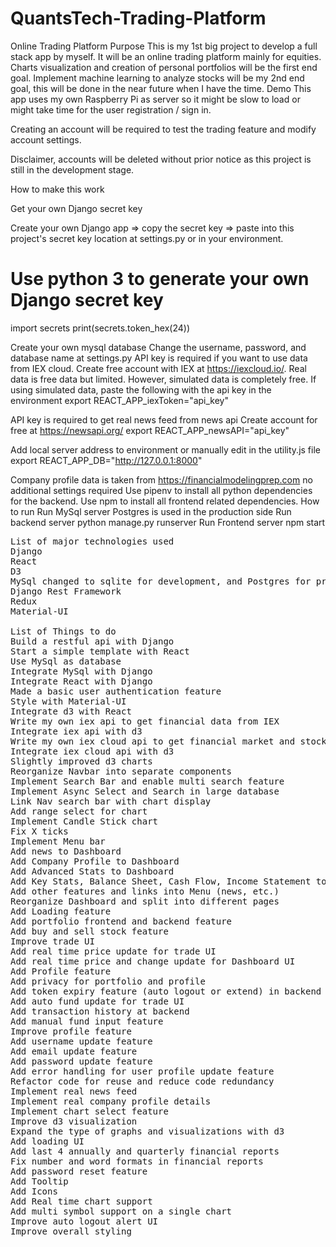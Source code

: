 # QuantsTech-Trading-Platform

Online Trading Platform
Purpose
This is my 1st big project to develop a full stack app by myself.
It will be an online trading platform mainly for equities.
Charts visualization and creation of personal portfolios will be the first end goal.
Implement machine learning to analyze stocks will be my 2nd end goal, this will be done in the near future when I have the time.
Demo
This app uses my own Raspberry Pi as server so it might be slow to load or might take time for the user registration / sign in.


Creating an account will be required to test the trading feature and modify account settings.

Disclaimer, accounts will be deleted without prior notice as this project is still in the development stage.

How to make this work

Get your own Django secret key

Create your own Django app => copy the secret key => paste into this project's secret key location at settings.py or in your environment.
# Use python 3 to generate your own Django secret key

import secrets
print(secrets.token_hex(24))

Create your own mysql database
Change the username, password, and database name at settings.py
API key is required if you want to use data from IEX cloud.
Create free account with IEX at https://iexcloud.io/.
Real data is free data but limited. However, simulated data is completely free.
If using simulated data, paste the following with the api key in the environment
export REACT_APP_iexToken="api_key"

API key is required to get real news feed from news api
Create account for free at https://newsapi.org/
export REACT_APP_newsAPI="api_key"

Add local server address to environment or manually edit in the utility.js file
export REACT_APP_DB="http://127.0.0.1:8000"

Company profile data is taken from https://financialmodelingprep.com
no additional settings required
Use pipenv to install all python dependencies for the backend.
Use npm to install all frontend related dependencies.
How to run
Run MySql server Postgres is used in the production side
Run backend server
python manage.py runserver
Run Frontend server
npm start

<pre>
List of major technologies used
Django
React
D3
MySql changed to sqlite for development, and Postgres for production
Django Rest Framework
Redux
Material-UI

List of Things to do
Build a restful api with Django
Start a simple template with React
Use MySql as database
Integrate MySql with Django
Integrate React with Django
Made a basic user authentication feature
Style with Material-UI
Integrate d3 with React
Write my own iex api to get financial data from IEX
Integrate iex api with d3
Write my own iex cloud api to get financial market and stocks data from IEX cloud
Integrate iex cloud api with d3
Slightly improved d3 charts
Reorganize Navbar into separate components
Implement Search Bar and enable multi search feature
Implement Async Select and Search in large database
Link Nav search bar with chart display
Add range select for chart
Implement Candle Stick chart
Fix X ticks
Implement Menu bar
Add news to Dashboard
Add Company Profile to Dashboard
Add Advanced Stats to Dashboard
Add Key Stats, Balance Sheet, Cash Flow, Income Statement to Dashboard
Add other features and links into Menu (news, etc.)
Reorganize Dashboard and split into different pages
Add Loading feature
Add portfolio frontend and backend feature
Add buy and sell stock feature
Improve trade UI
Add real time price update for trade UI
Add real time price and change update for Dashboard UI
Add Profile feature
Add privacy for portfolio and profile
Add token expiry feature (auto logout or extend) in backend and frontend
Add auto fund update for trade UI
Add transaction history at backend
Add manual fund input feature
Improve profile feature
Add username update feature
Add email update feature
Add password update feature
Add error handling for user profile update feature
Refactor code for reuse and reduce code redundancy
Implement real news feed
Implement real company profile details
Implement chart select feature
Improve d3 visualization
Expand the type of graphs and visualizations with d3
Add loading UI
Add last 4 annually and quarterly financial reports
Fix number and word formats in financial reports
Add password reset feature
Add Tooltip
Add Icons
Add Real time chart support
Add multi symbol support on a single chart
Improve auto logout alert UI
Improve overall styling
</pre>
